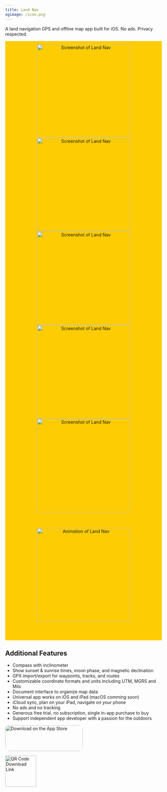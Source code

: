 ```yaml
---
title: Land Nav
ogimage: /icon.png
---
```


A land navigation GPS and offline map app built for iOS. No ads. Privacy respected.

<div style="background:#FECC02; padding: 10px; text-align:center; margin-bottom: 1em;">
<img alt="Screenshot of Land Nav" src="screenshots/01.jpg" width="300">
<img alt="Screenshot of Land Nav" src="screenshots/02.jpg" width="300">
<img alt="Screenshot of Land Nav" src="screenshots/03.jpg" width="300">
<img alt="Screenshot of Land Nav" src="screenshots/04.jpg" width="300">
<img alt="Screenshot of Land Nav" src="screenshots/05.jpg" width="300">
<img alt="Animation of Land Nav" src="screenshots/00.gif" width="300" style="padding: 50px 25px">
</div>

## Additional Features

- Compass with inclinometer
- Show sunset & sunrise times, moon phase, and magnetic declination
- GPX import/export for waypoints, tracks, and routes
- Customizable coordinate formats and units including UTM, MGRS and Mils
- Document interface to organize map data
- Universal app works on iOS and iPad (macOS comming soon)
- iCloud sync, plan on your iPad, navigate on your phone
- No ads and no tracking
- Generous free trial, no subscription, single in-app purchase to buy
- Support independent app developer with a passion for the outdoors

<div>

<a href="https://apps.apple.com/us/app/land-nav/id1662675017?itsct=apps_box_badge&amp;itscg=30200" style="overflow: hidden; border-radius: 13px; width: 250px; height: 83px;"><img src="https://tools.applemediaservices.com/api/badges/download-on-the-app-store/black/en-us?size=250x83&amp;releaseDate=1684627200" alt="Download on the App Store" style="border-radius: 13px; width: 250px; height: 83px;"></a>

<img width="100" height="100" alt="QR Code Download Link" src="https://tools-qr-production.s3.amazonaws.com/output/apple-toolbox/f860558e86424a7215e3cab960c13375/e1c42fd804769c0e0b252b69e9bdec7e.png">

</div>
